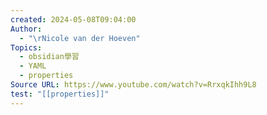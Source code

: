 ```yaml
---
created: 2024-05-08T09:04:00
Author:
  - "\rNicole van der Hoeven"
Topics:
  - obsidian學習
  - YAML
  - properties
Source URL: https://www.youtube.com/watch?v=RrxqkIhh9L8
test: "[[properties]]"
---
```


